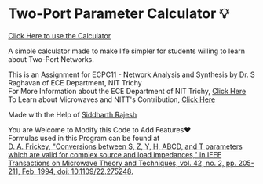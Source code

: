 # Two-Port Parameter Calculator 💡

[Click Here to use the Calculator](https://suhailahmed2627.github.io/2-port-calc/)

A simple calculator made to make life simpler for students willing to learn about Two-Port Networks.

This is an Assignment for ECPC11 - Network Analysis and Synthesis by Dr. S Raghavan of ECE Department, NIT Trichy \
For More Information about the ECE Department of NIT Trichy, [Click Here](https://www.nitt.edu/home/academics/departments/ece/) \
To Learn about Microwaves and NITT's Contribution, [Click Here](https://www.microwaves101.com/encyclopedias/national-institute-of-technology-trichy)

Made with the Help of [Siddharth Rajesh](https://github.com/Sidrox2303)

You are Welcome to Modify this Code to Add Features❤️ \
Formulas used in this Program can be found at \
[D. A. Frickey, "Conversions between S, Z, Y, H, ABCD, and T parameters which are valid for complex source and load impedances," in IEEE Transactions on Microwave Theory and Techniques, vol. 42, no. 2, pp. 205-211, Feb. 1994, doi: 10.1109/22.275248.](https://ieeexplore.ieee.org/document/275248)

